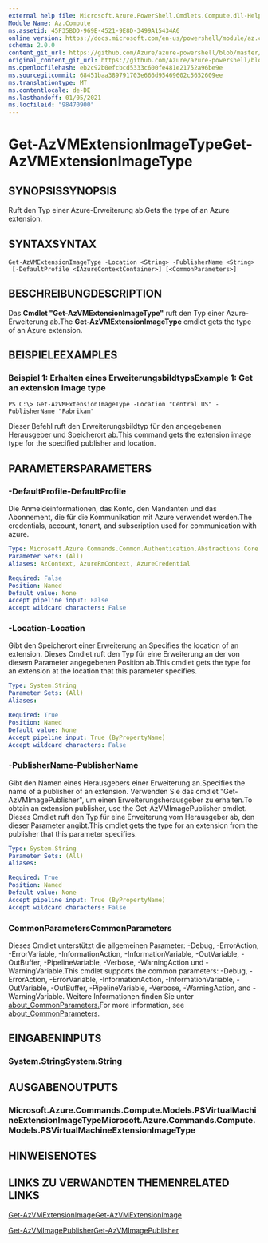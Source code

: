 ```yaml
---
external help file: Microsoft.Azure.PowerShell.Cmdlets.Compute.dll-Help.xml
Module Name: Az.Compute
ms.assetid: 45F35BDD-969E-4521-9E8D-3499A15434A6
online version: https://docs.microsoft.com/en-us/powershell/module/az.compute/get-azvmextensionimagetype
schema: 2.0.0
content_git_url: https://github.com/Azure/azure-powershell/blob/master/src/Compute/Compute/help/Get-AzVMExtensionImageType.md
original_content_git_url: https://github.com/Azure/azure-powershell/blob/master/src/Compute/Compute/help/Get-AzVMExtensionImageType.md
ms.openlocfilehash: eb2c92b0efcbcd5333c600fe481e21752a96be9e
ms.sourcegitcommit: 68451baa389791703e666d95469602c5652609ee
ms.translationtype: MT
ms.contentlocale: de-DE
ms.lasthandoff: 01/05/2021
ms.locfileid: "98470900"
---
```

# <span data-ttu-id="aa63d-101">Get-AzVMExtensionImageType</span><span class="sxs-lookup"><span data-stu-id="aa63d-101">Get-AzVMExtensionImageType</span></span>

## <span data-ttu-id="aa63d-102">SYNOPSIS</span><span class="sxs-lookup"><span data-stu-id="aa63d-102">SYNOPSIS</span></span>
<span data-ttu-id="aa63d-103">Ruft den Typ einer Azure-Erweiterung ab.</span><span class="sxs-lookup"><span data-stu-id="aa63d-103">Gets the type of an Azure extension.</span></span>

## <span data-ttu-id="aa63d-104">SYNTAX</span><span class="sxs-lookup"><span data-stu-id="aa63d-104">SYNTAX</span></span>

```
Get-AzVMExtensionImageType -Location <String> -PublisherName <String>
 [-DefaultProfile <IAzureContextContainer>] [<CommonParameters>]
```

## <span data-ttu-id="aa63d-105">BESCHREIBUNG</span><span class="sxs-lookup"><span data-stu-id="aa63d-105">DESCRIPTION</span></span>
<span data-ttu-id="aa63d-106">Das **Cmdlet "Get-AzVMExtensionImageType"** ruft den Typ einer Azure-Erweiterung ab.</span><span class="sxs-lookup"><span data-stu-id="aa63d-106">The **Get-AzVMExtensionImageType** cmdlet gets the type of an Azure extension.</span></span>

## <span data-ttu-id="aa63d-107">BEISPIELE</span><span class="sxs-lookup"><span data-stu-id="aa63d-107">EXAMPLES</span></span>

### <span data-ttu-id="aa63d-108">Beispiel 1: Erhalten eines Erweiterungsbildtyps</span><span class="sxs-lookup"><span data-stu-id="aa63d-108">Example 1: Get an extension image type</span></span>
```
PS C:\> Get-AzVMExtensionImageType -Location "Central US" -PublisherName "Fabrikam"
```

<span data-ttu-id="aa63d-109">Dieser Befehl ruft den Erweiterungsbildtyp für den angegebenen Herausgeber und Speicherort ab.</span><span class="sxs-lookup"><span data-stu-id="aa63d-109">This command gets the extension image type for the specified publisher and location.</span></span>

## <span data-ttu-id="aa63d-110">PARAMETERS</span><span class="sxs-lookup"><span data-stu-id="aa63d-110">PARAMETERS</span></span>

### <span data-ttu-id="aa63d-111">-DefaultProfile</span><span class="sxs-lookup"><span data-stu-id="aa63d-111">-DefaultProfile</span></span>
<span data-ttu-id="aa63d-112">Die Anmeldeinformationen, das Konto, den Mandanten und das Abonnement, die für die Kommunikation mit Azure verwendet werden.</span><span class="sxs-lookup"><span data-stu-id="aa63d-112">The credentials, account, tenant, and subscription used for communication with azure.</span></span>

```yaml
Type: Microsoft.Azure.Commands.Common.Authentication.Abstractions.Core.IAzureContextContainer
Parameter Sets: (All)
Aliases: AzContext, AzureRmContext, AzureCredential

Required: False
Position: Named
Default value: None
Accept pipeline input: False
Accept wildcard characters: False
```

### <span data-ttu-id="aa63d-113">-Location</span><span class="sxs-lookup"><span data-stu-id="aa63d-113">-Location</span></span>
<span data-ttu-id="aa63d-114">Gibt den Speicherort einer Erweiterung an.</span><span class="sxs-lookup"><span data-stu-id="aa63d-114">Specifies the location of an extension.</span></span>
<span data-ttu-id="aa63d-115">Dieses Cmdlet ruft den Typ für eine Erweiterung an der von diesem Parameter angegebenen Position ab.</span><span class="sxs-lookup"><span data-stu-id="aa63d-115">This cmdlet gets the type for an extension at the location that this parameter specifies.</span></span>

```yaml
Type: System.String
Parameter Sets: (All)
Aliases:

Required: True
Position: Named
Default value: None
Accept pipeline input: True (ByPropertyName)
Accept wildcard characters: False
```

### <span data-ttu-id="aa63d-116">-PublisherName</span><span class="sxs-lookup"><span data-stu-id="aa63d-116">-PublisherName</span></span>
<span data-ttu-id="aa63d-117">Gibt den Namen eines Herausgebers einer Erweiterung an.</span><span class="sxs-lookup"><span data-stu-id="aa63d-117">Specifies the name of a publisher of an extension.</span></span>
<span data-ttu-id="aa63d-118">Verwenden Sie das cmdlet "Get-AzVMImagePublisher", um einen Erweiterungsherausgeber zu erhalten.</span><span class="sxs-lookup"><span data-stu-id="aa63d-118">To obtain an extension publisher, use the Get-AzVMImagePublisher cmdlet.</span></span>
<span data-ttu-id="aa63d-119">Dieses Cmdlet ruft den Typ für eine Erweiterung vom Herausgeber ab, den dieser Parameter angibt.</span><span class="sxs-lookup"><span data-stu-id="aa63d-119">This cmdlet gets the type for an extension from the publisher that this parameter specifies.</span></span>

```yaml
Type: System.String
Parameter Sets: (All)
Aliases:

Required: True
Position: Named
Default value: None
Accept pipeline input: True (ByPropertyName)
Accept wildcard characters: False
```

### <span data-ttu-id="aa63d-120">CommonParameters</span><span class="sxs-lookup"><span data-stu-id="aa63d-120">CommonParameters</span></span>
<span data-ttu-id="aa63d-121">Dieses Cmdlet unterstützt die allgemeinen Parameter: -Debug, -ErrorAction, -ErrorVariable, -InformationAction, -InformationVariable, -OutVariable, -OutBuffer, -PipelineVariable, -Verbose, -WarningAction und -WarningVariable.</span><span class="sxs-lookup"><span data-stu-id="aa63d-121">This cmdlet supports the common parameters: -Debug, -ErrorAction, -ErrorVariable, -InformationAction, -InformationVariable, -OutVariable, -OutBuffer, -PipelineVariable, -Verbose, -WarningAction, and -WarningVariable.</span></span> <span data-ttu-id="aa63d-122">Weitere Informationen finden Sie unter [about_CommonParameters.](http://go.microsoft.com/fwlink/?LinkID=113216)</span><span class="sxs-lookup"><span data-stu-id="aa63d-122">For more information, see [about_CommonParameters](http://go.microsoft.com/fwlink/?LinkID=113216).</span></span>

## <span data-ttu-id="aa63d-123">EINGABEN</span><span class="sxs-lookup"><span data-stu-id="aa63d-123">INPUTS</span></span>

### <span data-ttu-id="aa63d-124">System.String</span><span class="sxs-lookup"><span data-stu-id="aa63d-124">System.String</span></span>

## <span data-ttu-id="aa63d-125">AUSGABEN</span><span class="sxs-lookup"><span data-stu-id="aa63d-125">OUTPUTS</span></span>

### <span data-ttu-id="aa63d-126">Microsoft.Azure.Commands.Compute.Models.PSVirtualMachineExtensionImageType</span><span class="sxs-lookup"><span data-stu-id="aa63d-126">Microsoft.Azure.Commands.Compute.Models.PSVirtualMachineExtensionImageType</span></span>

## <span data-ttu-id="aa63d-127">HINWEISE</span><span class="sxs-lookup"><span data-stu-id="aa63d-127">NOTES</span></span>

## <span data-ttu-id="aa63d-128">LINKS ZU VERWANDTEN THEMEN</span><span class="sxs-lookup"><span data-stu-id="aa63d-128">RELATED LINKS</span></span>

[<span data-ttu-id="aa63d-129">Get-AzVMExtensionImage</span><span class="sxs-lookup"><span data-stu-id="aa63d-129">Get-AzVMExtensionImage</span></span>](./Get-AzVMExtensionImage.md)

[<span data-ttu-id="aa63d-130">Get-AzVMImagePublisher</span><span class="sxs-lookup"><span data-stu-id="aa63d-130">Get-AzVMImagePublisher</span></span>](./Get-AzVMImagePublisher.md)


